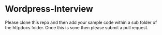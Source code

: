 Wordpress-Interview
===================

Please clone this repo and then add your sample code within a sub folder of the httpdocs folder. Once this is sone then please submit a pull request.